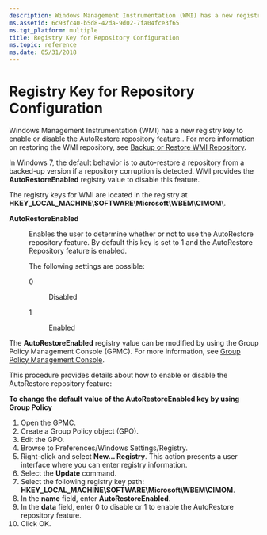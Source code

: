 ```yaml
---
description: Windows Management Instrumentation (WMI) has a new registry key to enable or disable the AutoRestore repository feature.
ms.assetid: 6c93fc40-b5d8-42da-9d02-7fa04fce3f65
ms.tgt_platform: multiple
title: Registry Key for Repository Configuration
ms.topic: reference
ms.date: 05/31/2018
---
```


# Registry Key for Repository Configuration

Windows Management Instrumentation (WMI) has a new registry key to enable or disable the AutoRestore repository feature.. For more information on restoring the WMI repository, see [Backup or Restore WMI Repository](/previous-versions/windows/it-pro/windows-server-2008-R2-and-2008/cc731460(v=ws.11)).

In Windows 7, the default behavior is to auto-restore a repository from a backed-up version if a repository corruption is detected. WMI provides the **AutoRestoreEnabled** registry value to disable this feature.

The registry keys for WMI are located in the registry at **HKEY\_LOCAL\_MACHINE**\\**SOFTWARE**\\**Microsoft**\\**WBEM**\\**CIMOM**\\.

<dl> <dt>

<span id="AutoRestoreEnabled"></span><span id="autorestoreenabled"></span><span id="AUTORESTOREENABLED"></span>**AutoRestoreEnabled**
</dt> <dd>

Enables the user to determine whether or not to use the AutoRestore repository feature. By default this key is set to 1 and the AutoRestore Repository feature is enabled.

The following settings are possible:

<dl> <dt>

<span id="0"></span>0
</dt> <dd>

Disabled

</dd> <dt>

<span id="1"></span>1
</dt> <dd>

Enabled

</dd> </dl> </dd> </dl>

The **AutoRestoreEnabled** registry value can be modified by using the Group Policy Management Console (GPMC). For more information, see [Group Policy Management Console](/previous-versions/windows/desktop/gpmc/group-policy-management-console-portal).

This procedure provides details about how to enable or disable the AutoRestore repository feature:

**To change the default value of the **AutoRestoreEnabled** key by using Group Policy**

1.  Open the GPMC.
2.  Create a Group Policy object (GPO).
3.  Edit the GPO.
4.  Browse to Preferences/Windows Settings/Registry.
5.  Right-click and select **New... Registry**. This action presents a user interface where you can enter registry information.
6.  Select the **Update** command.
7.  Select the following registry key path: **HKEY\_LOCAL\_MACHINE\\SOFTWARE\\Microsoft\\WBEM\\CIMOM**.
8.  In the **name** field, enter **AutoRestoreEnabled**.
9.  In the **data** field, enter 0 to disable or 1 to enable the AutoRestore repository feature.
10. Click OK.

 

 
